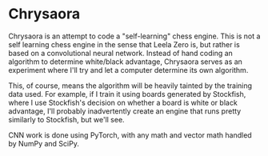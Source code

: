 # Chrysaora

Chrysaora is an attempt to code a "self-learning" chess engine. This is not a self learning chess engine in the sense that Leela Zero is, but rather is based on a convolutional neural network. Instead of hand coding an algorithm to determine white/black advantage, Chrysaora serves as an experiment where I'll try and let a computer determine its own algorithm.

This, of course, means the algorithm will be heavily tainted by the training data used. For example, if I train it using boards generated by Stockfish, where I use Stockfish's decision on whether a board is white or black advantage, I'll probably inadvertently create an engine that runs pretty similarly to Stockfish, but we'll see. 

CNN work is done using PyTorch, with any math and vector math handled by NumPy and SciPy.  
